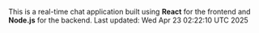 This is a real-time chat application built using **React** for the frontend and **Node.js** for the backend.
Last updated: Wed Apr 23 02:22:10 UTC 2025
